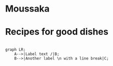 # Moussaka

# Recipes for good dishes

```mermaid

graph LR;
    A-->|Label text /|B;
    B-->|Another label \n with a line break|C;
```
